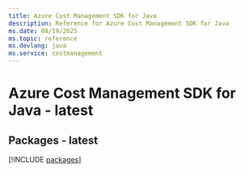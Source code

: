 ```yaml
---
title: Azure Cost Management SDK for Java
description: Reference for Azure Cost Management SDK for Java
ms.date: 08/19/2025
ms.topic: reference
ms.devlang: java
ms.service: costmanagement
---
```

# Azure Cost Management SDK for Java - latest
## Packages - latest
[!INCLUDE [packages](cost-management-index.md)]